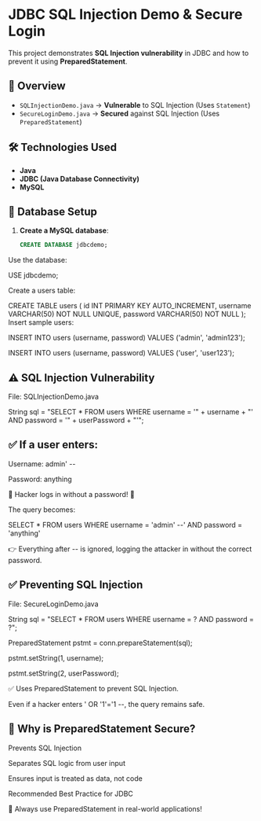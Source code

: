 
# JDBC SQL Injection Demo & Secure Login

This project demonstrates **SQL Injection vulnerability** in JDBC and how to prevent it using **PreparedStatement**.

## 🚀 Overview
- `SQLInjectionDemo.java` → **Vulnerable** to SQL Injection (Uses `Statement`)
- `SecureLoginDemo.java` → **Secured** against SQL Injection (Uses `PreparedStatement`)

## 🛠 Technologies Used
- **Java**
- **JDBC (Java Database Connectivity)**
- **MySQL**

## 📌 Database Setup
1. **Create a MySQL database**:  
   ```sql
   CREATE DATABASE jdbcdemo;
Use the database:

USE jdbcdemo;

Create a users table:

CREATE TABLE users (
    id INT PRIMARY KEY AUTO_INCREMENT,
    username VARCHAR(50) NOT NULL UNIQUE,
    password VARCHAR(50) NOT NULL
);
Insert sample users:

INSERT INTO users (username, password) VALUES ('admin', 'admin123');

INSERT INTO users (username, password) VALUES ('user', 'user123');

## ⚠️ SQL Injection Vulnerability

File: SQLInjectionDemo.java

String sql = "SELECT * FROM users WHERE username = '" + username + "' AND password = '" + userPassword + "'";

## ✅ If a user enters:

Username: admin' -- 

Password: anything

🚨 Hacker logs in without a password! 🚨

The query becomes:

SELECT * FROM users WHERE username = 'admin' --' AND password = 'anything'

👉 Everything after -- is ignored, logging the attacker in without the correct password.

## ✅ Preventing SQL Injection

File: SecureLoginDemo.java

String sql = "SELECT * FROM users WHERE username = ? AND password = ?";

PreparedStatement pstmt = conn.prepareStatement(sql);

pstmt.setString(1, username);

pstmt.setString(2, userPassword);

✅ Uses PreparedStatement to prevent SQL Injection.

Even if a hacker enters ' OR '1'='1 --, the query remains safe.

## 🔐 Why is PreparedStatement Secure?

Prevents SQL Injection

Separates SQL logic from user input

Ensures input is treated as data, not code

Recommended Best Practice for JDBC

🚀 Always use PreparedStatement in real-world applications!
